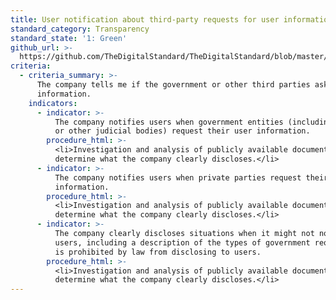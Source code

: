 ```yaml
---
title: User notification about third-party requests for user information
standard_category: Transparency
standard_state: '1: Green'
github_url: >-
  https://github.com/TheDigitalStandard/TheDigitalStandard/blob/master/Governance%20%26%20Compliance%20(Are%20they%20good%3F)%2FTransparency%2FUser%20notification%20about%20third-party%20requests%20for%20user%20information.yaml
criteria:
  - criteria_summary: >-
      The company tells me if the government or other third parties ask for my
      information.
    indicators:
      - indicator: >-
          The company notifies users when government entities (including courts
          or other judicial bodies) request their user information.
        procedure_html: >-
          <li>Investigation and analysis of publicly available documentation to
          determine what the company clearly discloses.</li>
      - indicator: >-
          The company notifies users when private parties request their user
          information.
        procedure_html: >-
          <li>Investigation and analysis of publicly available documentation to
          determine what the company clearly discloses.</li>
      - indicator: >-
          The company clearly discloses situations when it might not notify
          users, including a description of the types of government requests it
          is prohibited by law from disclosing to users.
        procedure_html: >-
          <li>Investigation and analysis of publicly available documentation to
          determine what the company clearly discloses.</li>
---
```


